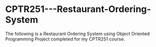 # CPTR251---Restaurant-Ordering-System
The following is a Restaurant Ordering System using Object Oriented Programming Project completed for my CPTR251 course.
